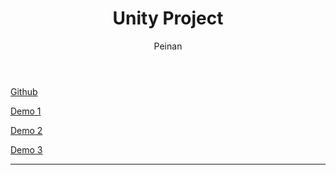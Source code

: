 ﻿---
layout: post
title: "Unity Project"
subtitle:
author: "Peinan"
header-style: text
category: projects
tags:
  - Project
---

[Github](https://github.com/wpn-zju/Unity-Project)

[Demo 1](/res/video/unityproj1.mp4)

[Demo 2](/res/video/unityproj2.mp4)

[Demo 3](/res/video/unityproj3.mp4)

---
